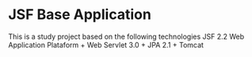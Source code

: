 # JSF Base Application
This is a study project based on the following technologies JSF 2.2  Web Application Plataform + Web Servlet 3.0 + JPA 2.1 + Tomcat
